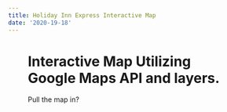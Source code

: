 ```yaml
---
title: Holiday Inn Express Interactive Map
date: '2020-19-18'
---
```


<script>
import Figure from '$lib/components/Figure.svelte'
</script>

<Figure imgUrl="/images/projects/hiex-project-display.png" altname="Map of Holiday Inn locations" caption="An interactive map created for Holiday Inn Express." figClass="title"/>

# Interactive Map Utilizing Google Maps API and layers.

Pull the map in?
